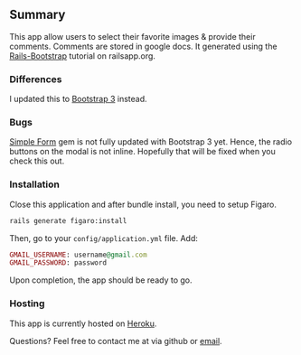 ## Summary

This app allow users to select their favorite images & provide their comments. Comments are stored in google docs.
It generated using the [Rails-Bootstrap](https://tutorials.railsapps.org/tutorials/rails-bootstrap) tutorial on railsapp.org.

### Differences

I updated this to [Bootstrap 3](http://getbootstrap.com/) instead.

### Bugs

[Simple Form](https://github.com/plataformatec/simple_form) gem is not fully updated with Bootstrap 3 yet.
Hence, the radio buttons on the modal is not inline. Hopefully that will be fixed when you check this out.

### Installation

Close this application and after bundle install, you need to setup Figaro.

```bash
rails generate figaro:install
```

Then, go to your `config/application.yml` file. Add:

```ruby
GMAIL_USERNAME: username@gmail.com
GMAIL_PASSWORD: password
```
Upon completion, the app should be ready to go.

### Hosting

This app is currently hosted on [Heroku](http://aa-rails-bootstrap.herokuapp.com/).


Questions? Feel free to contact me at via github or [email](mailto:alvinangbs@gmail.com).